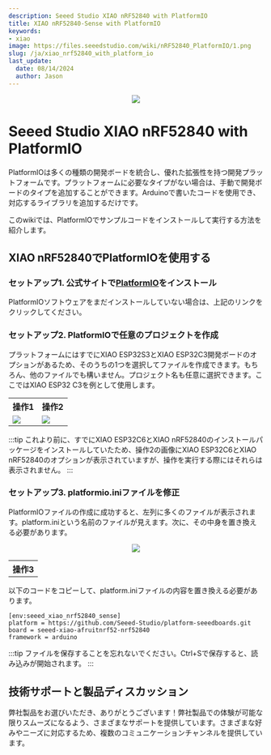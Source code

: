 ```yaml
---
description: Seeed Studio XIAO nRF52840 with PlatformIO
title: XIAO nRF52840-Sense with PlatformIO
keywords:
- xiao
image: https://files.seeedstudio.com/wiki/nRF52840_PlatformIO/1.png
slug: /ja/xiao_nrf52840_with_platform_io
last_update:
  date: 08/14/2024
  author: Jason
---
```


<div align="center"><img width={600} src="https://files.seeedstudio.com/wiki/nRF52840_PlatformIO/1.png" /></div>

# **Seeed Studio XIAO nRF52840 with PlatformIO**

PlatformIOは多くの種類の開発ボードを統合し、優れた拡張性を持つ開発プラットフォームです。プラットフォームに必要なタイプがない場合は、手動で開発ボードのタイプを追加することができます。Arduinoで書いたコードを使用でき、対応するライブラリを追加するだけです。

このwikiでは、PlatformIOでサンプルコードをインストールして実行する方法を紹介します。

## XIAO nRF52840でPlatformIOを使用する

### セットアップ1. 公式サイトで[PlatformIO](https://platformio.org/platformio-ide)をインストール

PlatformIOソフトウェアをまだインストールしていない場合は、上記のリンクをクリックしてください。

### セットアップ2. PlatformIOで任意のプロジェクトを作成

プラットフォームにはすでにXIAO ESP32S3とXIAO ESP32C3開発ボードのオプションがあるため、そのうちの1つを選択してファイルを作成できます。もちろん、他のファイルでも構いません。プロジェクト名も任意に選択できます。ここではXIAO ESP32 C3を例として使用します。

<table align="center">
  <tr>
      <th>操作1</th>
        <th>操作2</th>
  </tr>
  <tr>
      <td><div style={{textAlign:'center'}}><img src="https://files.seeedstudio.com/wiki/esp32c6_platformio/4.png" style={{width:500, height:'auto'}}/></div></td>
        <td><div style={{textAlign:'center'}}><img src="https://files.seeedstudio.com/wiki/esp32c6_platformio/3.png" style={{width:700, height:'auto'}}/></div></td>
  </tr>
</table>

:::tip
これより前に、すでにXIAO ESP32C6とXIAO nRF52840のインストールパッケージをインストールしていたため、操作2の画像にXIAO ESP32C6とXIAO nRF52840のオプションが表示されていますが、操作を実行する際にはそれらは表示されません。
:::

### セットアップ3. platformio.iniファイルを修正

PlatformIOファイルの作成に成功すると、左列に多くのファイルが表示されます。platform.iniという名前のファイルが見えます。次に、その中身を置き換える必要があります。
<table align="center">
  <tr>
      <th>操作3</th>
  </tr>
  <tr>
<div align="center"><img width={800} src="https://files.seeedstudio.com/wiki/XIAO_PlatformIO/platformIO_file.jpg" /></div>
  </tr>
</table>

以下のコードをコピーして、platform.iniファイルの内容を置き換える必要があります。

```
[env:seeed_xiao_nrf52840_sense]
platform = https://github.com/Seeed-Studio/platform-seeedboards.git
board = seeed-xiao-afruitnrf52-nrf52840
framework = arduino
```
:::tip
ファイルを保存することを忘れないでください。Ctrl+Sで保存すると、読み込みが開始されます。
:::

## 技術サポートと製品ディスカッション

弊社製品をお選びいただき、ありがとうございます！弊社製品での体験が可能な限りスムーズになるよう、さまざまなサポートを提供しています。さまざまな好みやニーズに対応するため、複数のコミュニケーションチャンネルを提供しています。

<div class="button_tech_support_container">
<a href="https://forum.seeedstudio.com/" class="button_forum"></a> 
<a href="https://www.seeedstudio.com/contacts" class="button_email"></a>
</div>

<div class="button_tech_support_container">
<a href="https://discord.gg/eWkprNDMU7" class="button_discord"></a> 
<a href="https://github.com/Seeed-Studio/wiki-documents/discussions/69" class="button_discussion"></a>
</div>